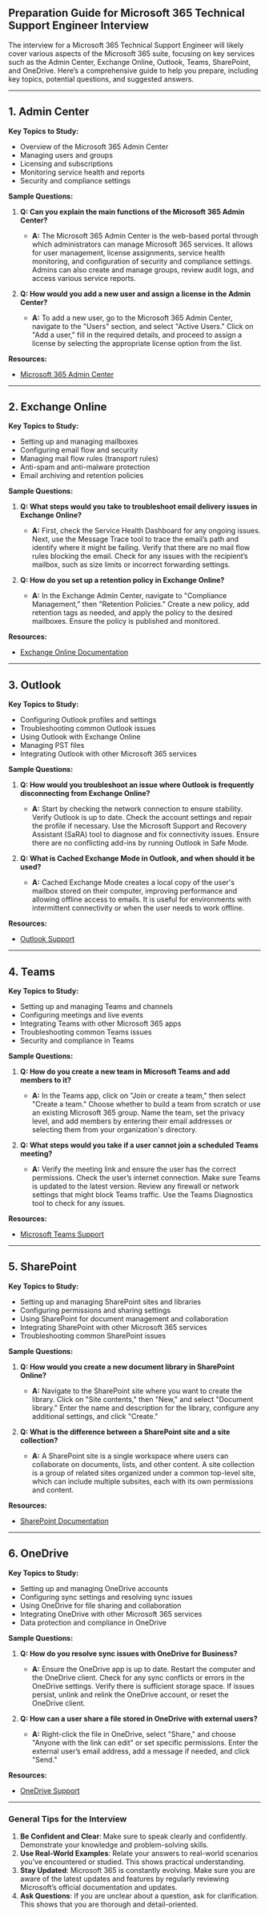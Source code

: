 ## Preparation Guide for Microsoft 365 Technical Support Engineer Interview

The interview for a Microsoft 365 Technical Support Engineer will likely cover various aspects of the Microsoft 365 suite, focusing on key services such as the Admin Center, Exchange Online, Outlook, Teams, SharePoint, and OneDrive. Here’s a comprehensive guide to help you prepare, including key topics, potential questions, and suggested answers.

---

## **1. Admin Center**
**Key Topics to Study:**
- Overview of the Microsoft 365 Admin Center
- Managing users and groups
- Licensing and subscriptions
- Monitoring service health and reports
- Security and compliance settings

**Sample Questions:**
1. **Q: Can you explain the main functions of the Microsoft 365 Admin Center?**
   - **A:** The Microsoft 365 Admin Center is the web-based portal through which administrators can manage Microsoft 365 services. It allows for user management, license assignments, service health monitoring, and configuration of security and compliance settings. Admins can also create and manage groups, review audit logs, and access various service reports.

2. **Q: How would you add a new user and assign a license in the Admin Center?**
   - **A:** To add a new user, go to the Microsoft 365 Admin Center, navigate to the "Users" section, and select "Active Users." Click on "Add a user," fill in the required details, and proceed to assign a license by selecting the appropriate license option from the list.

**Resources:**
- [Microsoft 365 Admin Center](https://admin.microsoft.com/)

---

## **2. Exchange Online**
**Key Topics to Study:**
- Setting up and managing mailboxes
- Configuring email flow and security
- Managing mail flow rules (transport rules)
- Anti-spam and anti-malware protection
- Email archiving and retention policies

**Sample Questions:**
1. **Q: What steps would you take to troubleshoot email delivery issues in Exchange Online?**
   - **A:** First, check the Service Health Dashboard for any ongoing issues. Next, use the Message Trace tool to trace the email’s path and identify where it might be failing. Verify that there are no mail flow rules blocking the email. Check for any issues with the recipient’s mailbox, such as size limits or incorrect forwarding settings.

2. **Q: How do you set up a retention policy in Exchange Online?**
   - **A:** In the Exchange Admin Center, navigate to "Compliance Management," then "Retention Policies." Create a new policy, add retention tags as needed, and apply the policy to the desired mailboxes. Ensure the policy is published and monitored.

**Resources:**
- [Exchange Online Documentation](https://docs.microsoft.com/en-us/exchange/exchange-online)

---

## **3. Outlook**
**Key Topics to Study:**
- Configuring Outlook profiles and settings
- Troubleshooting common Outlook issues
- Using Outlook with Exchange Online
- Managing PST files
- Integrating Outlook with other Microsoft 365 services

**Sample Questions:**
1. **Q: How would you troubleshoot an issue where Outlook is frequently disconnecting from Exchange Online?**
   - **A:** Start by checking the network connection to ensure stability. Verify Outlook is up to date. Check the account settings and repair the profile if necessary. Use the Microsoft Support and Recovery Assistant (SaRA) tool to diagnose and fix connectivity issues. Ensure there are no conflicting add-ins by running Outlook in Safe Mode.

2. **Q: What is Cached Exchange Mode in Outlook, and when should it be used?**
   - **A:** Cached Exchange Mode creates a local copy of the user's mailbox stored on their computer, improving performance and allowing offline access to emails. It is useful for environments with intermittent connectivity or when the user needs to work offline.

**Resources:**
- [Outlook Support](https://support.microsoft.com/en-us/outlook)

---

## **4. Teams**
**Key Topics to Study:**
- Setting up and managing Teams and channels
- Configuring meetings and live events
- Integrating Teams with other Microsoft 365 apps
- Troubleshooting common Teams issues
- Security and compliance in Teams

**Sample Questions:**
1. **Q: How do you create a new team in Microsoft Teams and add members to it?**
   - **A:** In the Teams app, click on "Join or create a team," then select "Create a team." Choose whether to build a team from scratch or use an existing Microsoft 365 group. Name the team, set the privacy level, and add members by entering their email addresses or selecting them from your organization's directory.

2. **Q: What steps would you take if a user cannot join a scheduled Teams meeting?**
   - **A:** Verify the meeting link and ensure the user has the correct permissions. Check the user’s internet connection. Make sure Teams is updated to the latest version. Review any firewall or network settings that might block Teams traffic. Use the Teams Diagnostics tool to check for any issues.

**Resources:**
- [Microsoft Teams Support](https://support.microsoft.com/en-us/teams)

---

## **5. SharePoint**
**Key Topics to Study:**
- Setting up and managing SharePoint sites and libraries
- Configuring permissions and sharing settings
- Using SharePoint for document management and collaboration
- Integrating SharePoint with other Microsoft 365 services
- Troubleshooting common SharePoint issues

**Sample Questions:**
1. **Q: How would you create a new document library in SharePoint Online?**
   - **A:** Navigate to the SharePoint site where you want to create the library. Click on "Site contents," then "New," and select "Document library." Enter the name and description for the library, configure any additional settings, and click "Create."

2. **Q: What is the difference between a SharePoint site and a site collection?**
   - **A:** A SharePoint site is a single workspace where users can collaborate on documents, lists, and other content. A site collection is a group of related sites organized under a common top-level site, which can include multiple subsites, each with its own permissions and content.

**Resources:**
- [SharePoint Documentation](https://docs.microsoft.com/en-us/sharepoint/sharepoint-online)

---

## **6. OneDrive**
**Key Topics to Study:**
- Setting up and managing OneDrive accounts
- Configuring sync settings and resolving sync issues
- Using OneDrive for file sharing and collaboration
- Integrating OneDrive with other Microsoft 365 services
- Data protection and compliance in OneDrive

**Sample Questions:**
1. **Q: How do you resolve sync issues with OneDrive for Business?**
   - **A:** Ensure the OneDrive app is up to date. Restart the computer and the OneDrive client. Check for any sync conflicts or errors in the OneDrive settings. Verify there is sufficient storage space. If issues persist, unlink and relink the OneDrive account, or reset the OneDrive client.

2. **Q: How can a user share a file stored in OneDrive with external users?**
   - **A:** Right-click the file in OneDrive, select "Share," and choose "Anyone with the link can edit" or set specific permissions. Enter the external user’s email address, add a message if needed, and click "Send."

**Resources:**
- [OneDrive Support](https://support.microsoft.com/en-us/onedrive)

---

### General Tips for the Interview
1. **Be Confident and Clear**: Make sure to speak clearly and confidently. Demonstrate your knowledge and problem-solving skills.
2. **Use Real-World Examples**: Relate your answers to real-world scenarios you’ve encountered or studied. This shows practical understanding.
3. **Stay Updated**: Microsoft 365 is constantly evolving. Make sure you are aware of the latest updates and features by regularly reviewing Microsoft’s official documentation and updates.
4. **Ask Questions**: If you are unclear about a question, ask for clarification. This shows that you are thorough and detail-oriented.
